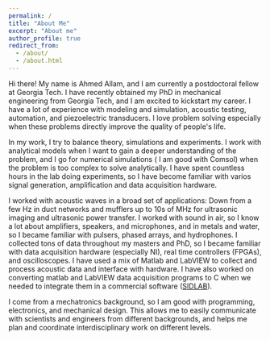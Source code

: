 ```yaml
---
permalink: /
title: "About Me"
excerpt: "About me"
author_profile: true
redirect_from: 
  - /about/
  - /about.html
---
```


Hi there! My name is Ahmed Allam, and I am currently a postdoctoral fellow at Georgia Tech. I have recently obtained my PhD in mechanical engineering from Georgia Tech, and I am excited to kickstart my career.
I have a lot of experience with modeling and simulation, acoustic testing, automation, and piezoelectric transducers. I love problem solving especially when these problems directly improve the quality of people's life. 

In my work, I try to balance theory, simulations and experiments. I work with analytical models when I want to gain a deeper understanding of the problem, and I go for numerical simulations ( I am good with Comsol) when the problem is 
too complex to solve analytically. I have spent countless hours in the lab doing experiments, so I have become familiar with varios signal generation, amplification and data acquisition hardware. 

I worked with acoustic waves in a broad set of applications: Down from a few Hz in duct networks and mufflers up to 10s of MHz for ultrasonic imaging and ultrasonic power transfer.
I worked with sound in air, so I know a lot about amplifiers, speakers, and microphones, and in metals and water, so I became familiar with pulsers, phased arrays, and hydrophones.
I collected tons of data throughout my masters and PhD, so I became familiar with data acquisition hardware (especially NI), real time controllers (FPGAs), and oscilloscopes. I have used a mix of Matlab 
and LabVIEW to collect and process acoustic data and interface with hardware. I have also worked on converting matlab and LabVIEW data acquisition programs to C when we needed to integrate them in a commercial software ([SIDLAB](https://sidlab.se/)).

I come from a mechatronics background, so I am good with programming, electronics, and mechanical design. This allows me to easily communicate with scientists and engineers from different backgrounds, and helps me plan and coordinate interdisciplinary work on different levels.
